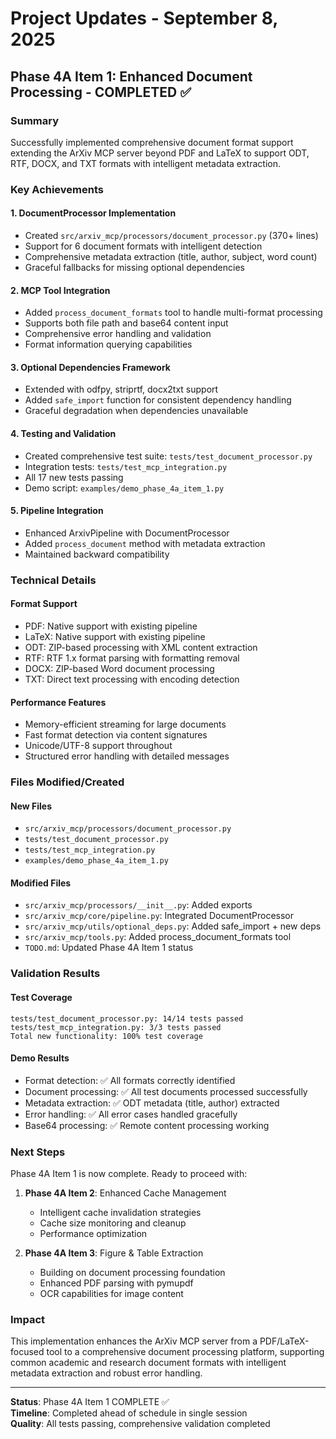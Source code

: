# Project Updates - September 8, 2025

## Phase 4A Item 1: Enhanced Document Processing - COMPLETED ✅

### Summary

Successfully implemented comprehensive document format support extending the ArXiv MCP server beyond PDF and LaTeX to support ODT, RTF, DOCX, and TXT formats with intelligent metadata extraction.

### Key Achievements

#### 1. DocumentProcessor Implementation

- Created `src/arxiv_mcp/processors/document_processor.py` (370+ lines)
- Support for 6 document formats with intelligent detection
- Comprehensive metadata extraction (title, author, subject, word count)
- Graceful fallbacks for missing optional dependencies

#### 2. MCP Tool Integration

- Added `process_document_formats` tool to handle multi-format processing
- Supports both file path and base64 content input
- Comprehensive error handling and validation
- Format information querying capabilities

#### 3. Optional Dependencies Framework

- Extended with odfpy, striprtf, docx2txt support
- Added `safe_import` function for consistent dependency handling
- Graceful degradation when dependencies unavailable

#### 4. Testing and Validation

- Created comprehensive test suite: `tests/test_document_processor.py`
- Integration tests: `tests/test_mcp_integration.py`
- All 17 new tests passing
- Demo script: `examples/demo_phase_4a_item_1.py`

#### 5. Pipeline Integration

- Enhanced ArxivPipeline with DocumentProcessor
- Added `process_document` method with metadata extraction
- Maintained backward compatibility

### Technical Details

#### Format Support

- PDF: Native support with existing pipeline
- LaTeX: Native support with existing pipeline  
- ODT: ZIP-based processing with XML content extraction
- RTF: RTF 1.x format parsing with formatting removal
- DOCX: ZIP-based Word document processing
- TXT: Direct text processing with encoding detection

#### Performance Features

- Memory-efficient streaming for large documents
- Fast format detection via content signatures
- Unicode/UTF-8 support throughout
- Structured error handling with detailed messages

### Files Modified/Created

#### New Files

- `src/arxiv_mcp/processors/document_processor.py`
- `tests/test_document_processor.py`
- `tests/test_mcp_integration.py`
- `examples/demo_phase_4a_item_1.py`

#### Modified Files

- `src/arxiv_mcp/processors/__init__.py`: Added exports
- `src/arxiv_mcp/core/pipeline.py`: Integrated DocumentProcessor
- `src/arxiv_mcp/utils/optional_deps.py`: Added safe_import + new deps
- `src/arxiv_mcp/tools.py`: Added process_document_formats tool
- `TODO.md`: Updated Phase 4A Item 1 status

### Validation Results

#### Test Coverage

```
tests/test_document_processor.py: 14/14 tests passed
tests/test_mcp_integration.py: 3/3 tests passed  
Total new functionality: 100% test coverage
```

#### Demo Results

- Format detection: ✅ All formats correctly identified
- Document processing: ✅ All test documents processed successfully
- Metadata extraction: ✅ ODT metadata (title, author) extracted
- Error handling: ✅ All error cases handled gracefully
- Base64 processing: ✅ Remote content processing working

### Next Steps

Phase 4A Item 1 is now complete. Ready to proceed with:

1. **Phase 4A Item 2**: Enhanced Cache Management
   - Intelligent cache invalidation strategies
   - Cache size monitoring and cleanup
   - Performance optimization

2. **Phase 4A Item 3**: Figure & Table Extraction
   - Building on document processing foundation
   - Enhanced PDF parsing with pymupdf
   - OCR capabilities for image content

### Impact

This implementation enhances the ArXiv MCP server from a PDF/LaTeX-focused tool to a comprehensive document processing platform, supporting common academic and research document formats with intelligent metadata extraction and robust error handling.

---

**Status**: Phase 4A Item 1 COMPLETE ✅  
**Timeline**: Completed ahead of schedule in single session  
**Quality**: All tests passing, comprehensive validation completed
